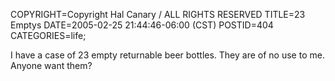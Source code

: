 COPYRIGHT=Copyright Hal Canary / ALL RIGHTS RESERVED
TITLE=23 Emptys
DATE=2005-02-25 21:44:46-06:00 (CST)
POSTID=404
CATEGORIES=life;

I have a case of 23 empty returnable beer bottles. They are of no use to me. Anyone want them?
